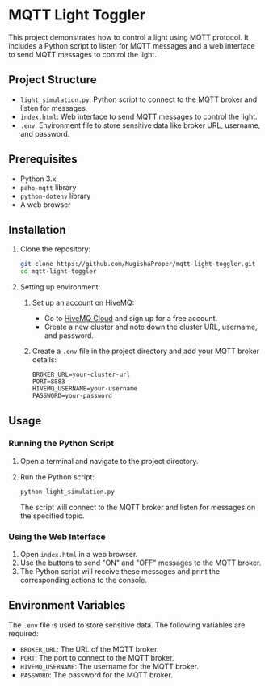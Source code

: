# MQTT Light Toggler

This project demonstrates how to control a light using MQTT protocol. It includes a Python script to listen for MQTT messages and a web interface to send MQTT messages to control the light.

## Project Structure

- `light_simulation.py`: Python script to connect to the MQTT broker and listen for messages.
- `index.html`: Web interface to send MQTT messages to control the light.
- `.env`: Environment file to store sensitive data like broker URL, username, and password.

## Prerequisites

- Python 3.x
- `paho-mqtt` library
- `python-dotenv` library
- A web browser

## Installation

1. Clone the repository:

   ```sh
   git clone https://github.com/MugishaProper/mqtt-light-toggler.git
   cd mqtt-light-toggler
   ```

2. Setting up environment:

   1. Set up an account on HiveMQ:
      - Go to [HiveMQ Cloud](https://www.hivemq.com/mqtt-cloud-broker/) and sign up for a free account.
      - Create a new cluster and note down the cluster URL, username, and password.

   2. Create a `.env` file in the project directory and add your MQTT broker details:

      ```properties
      BROKER_URL=your-cluster-url
      PORT=8883
      HIVEMQ_USERNAME=your-username
      PASSWORD=your-password
      ```

## Usage

### Running the Python Script

1. Open a terminal and navigate to the project directory.
2. Run the Python script:

   ```sh
   python light_simulation.py
   ```

   The script will connect to the MQTT broker and listen for messages on the specified topic.

### Using the Web Interface

1. Open `index.html` in a web browser.
2. Use the buttons to send "ON" and "OFF" messages to the MQTT broker.
3. The Python script will receive these messages and print the corresponding actions to the console.

## Environment Variables

The `.env` file is used to store sensitive data. The following variables are required:

- `BROKER_URL`: The URL of the MQTT broker.
- `PORT`: The port to connect to the MQTT broker.
- `HIVEMQ_USERNAME`: The username for the MQTT broker.
- `PASSWORD`: The password for the MQTT broker.